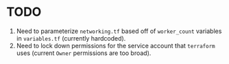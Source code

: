 # TODO

1. Need to parameterize `networking.tf` based off of `worker_count` variables in `variables.tf` (currently hardcoded).
1. Need to lock down permissions for the service account that `terraform` uses (current `Owner` permissions are too broad).
